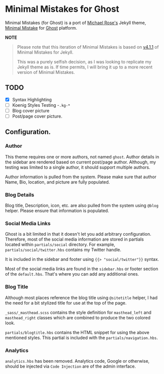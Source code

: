 # Minimal Mistakes for Ghost

Minimal Mistakes (for Ghost) is a port of [Michael Rose's](https://github.com/mmistakes) Jekyll theme, [Minimal Mistake](https://github.com/mmistakes/minimal-mistakes) for [Ghost](https://ghost.org/) platform. 


**NOTE**

  > Please note that this iteration of Minimal Mistakes is based on [v4.1.1](https://github.com/mmistakes/minimal-mistakes/tree/4.1.1)
of Minimal Mistakes for Jekyll.
  >
  >This was a purely selfish decision, as I was looking to replicate my Jekyll theme as is. If time permits, I will bring it up to a 
more recent version of Minimal Mistakes.



## TODO

 - [x] Syntax Highlighting
 - [ ] Koenig Styles Testing -`.kg-*`
 - [ ] Blog cover picture
 - [ ] Post/page cover picture.

## Configuration.

### Author

This theme requires one or more authors, not named `ghost`. Author details in the sidebar are rendered based on current post/page author.  Although, my testing was limited to a single author, it should support multiple authors.

Author information is pulled from the system. Please make sure that author Name, Bio, location, and picture are fully populated.

### Blog Details

Blog title, Description, icon, etc. are also pulled from the system using `@blog` helper. Please ensure that information is populated.

### Social Media Links

Ghost is a bit limited in that it doesn't let you add arbitrary configuration. Therefore, most of the social media information are stored in partials located within `partials/social` directory. For example, `partials/social/twitter.hbs` contains my Twitter handle.

It is included in the sidebar and footer using `{{> "social/twitter"}}` syntax.

Most of the social media links are found in the `sidebar.hbs` or footer section of the `default.hbs`. That's where you can add any additional ones.

### Blog Title

Although most places reference the blog title using `@sitetitle` helper, I had the need for a bit stylized title for use at the top of the page. 

`_sass/_masthead.scss` contains the style definition for `masthead_left` and `masthead_right` classes which are combined to produce the two colored look.

`partials/blogtitle.hbs` contains the HTML snippet for using the above mentioned styles. This partial is included with the `partials/navigation.hbs`.

### Analytics

`analytics.hbs` has been removed. Analytics code, Google or otherwise, should be injected via `Code Injection` are of the admin interface.


